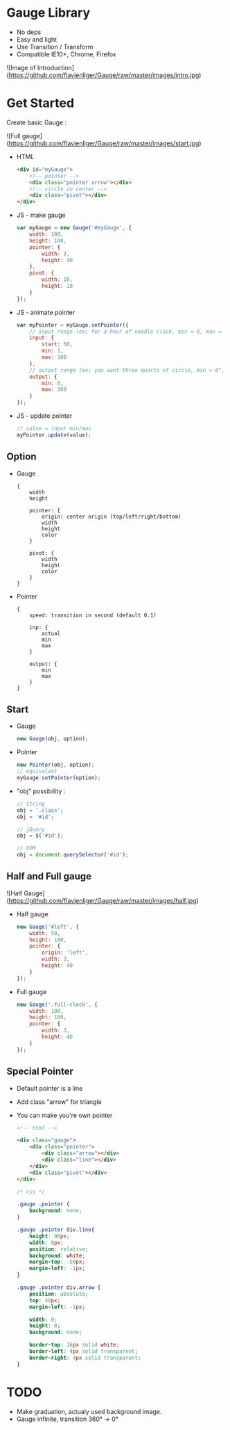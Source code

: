 # Gauge Library
- No deps
- Easy and light
- Use Transition / Transform
- Compatible IE10+, Chrome, Firefox

![Image of Introduction] (https://github.com/flavienliger/Gauge/raw/master/images/intro.jpg)

# Get Started

Create basic Gauge :

![Full gauge] (https://github.com/flavienliger/Gauge/raw/master/images/start.jpg)

- HTML
    ```html
    <div id="myGauge">
        <!-- pointer -->
        <div class="pointer arrow"></div>
        <!-- circle in center -->
        <div class="pivot"></div>
    </div>
    ```
    
- JS - make gauge
    ```js
    var myGauge = new Gauge('#myGauge', {
        width: 100, 
        height: 100, 
        pointer: {
            width: 3, 
            height: 40 
        }, 
        pivot: { 
            width: 10, 
            height: 10 
        }
    });
    ```
    
- JS - animate pointer
    ```js
    var myPointer = myGauge.setPointer({
        // input range (ex; for a hour of needle clock, min = 0, max = 12)
        input: {
            start: 50,
            min: 1,
            max: 100
        },
        // output range (ex; you want three quarts of circle, min = 0°, max = 270°)
        output: {
            min: 0,
            max: 360
        }
    });
    ```
    
- JS - update pointer
    ```js
    // value = input min/max
    myPointer.update(value);
    ```
    
## Option

- Gauge
    ```
    {
        width
        height
        
        pointer: {
            origin: center origin (top/left/right/bottom)
            width
            height
            color
        }
        
        pivot: {
            width
            height
            color
        }
    }
    ```

- Pointer
    ```
    {
        speed: transition in second (default 0.1)
        
        inp: {
            actual
            min
            max
        }
        
        output: {
            min
            max
        }
    }
    ```
    
## Start

- Gauge
    ```js
    new Gauge(obj, option);
    ```
    
- Pointer
    ```js
    new Pointer(obj, option);
    // equivalent
    myGauge.setPointer(option);
    ```
    
- "obj" possibility :
    ```js
    // String
    obj = '.class';
    obj = '#id';
    
    // jQuery
    obj = $('#id');
    
    // DOM
    obj = document.querySelector('#id');
    ```

## Half and Full gauge

![Half Gauge] (https://github.com/flavienliger/Gauge/raw/master/images/half.jpg)

- Half gauge
    ```js
    new Gauge('#left', {
        width: 50, 
        height: 100, 
        pointer: { 
            origin: 'left', 
            width: 3, 
            height: 40 
        }
    });
    ```
    
- Full gauge
    ```js
    new Gauge('.full-clock', {
        width: 100, 
        height: 100, 
        pointer: { 
            width: 3, 
            height: 40 
        }
    });
    ```

## Special Pointer

- Default pointer is a line

- Add class "arrow" for triangle

- You can make you're own pointer
    ```html
    <!-- html -->
    
    <div class="gauge">
        <div class="pointer">
            <div class="arrow"></div>
            <div class="line"></div>
        </div>
        <div class="pivot"></div>
    </div>
    ```
    
    ```css
    /* css */
    
    .gauge .pointer {
        background: none;
    }

    .gauge .pointer div.line{
        height: 90px;
        width: 8px;
        position: relative;
        background: white;
        margin-top: -50px;
        margin-left: -1px;
    }

    .gauge .pointer div.arrow {
        position: absolute;
        top: 40px;
        margin-left: -1px;

        width: 0;
        height: 0;
        background: none;

        border-top: 16px solid white;
        border-left: 4px solid transparent;
        border-right: 4px solid transparent;
    }
    ```
    
# TODO

- Make graduation, actualy used background image.
- Gauge infinite, transition 360° -> 0°
